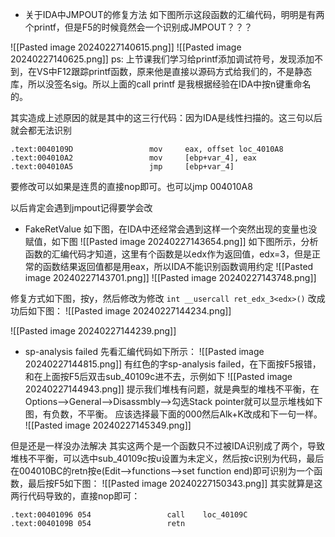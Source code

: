* 关于IDA中JMPOUT的修复方法
如下图所示这段函数的汇编代码，明明是有两个printf，但是F5的时候竟然会一个识别成JMPOUT？？？


![[Pasted image 20240227140615.png]]
![[Pasted image 20240227140625.png]]
ps: 上节课我们学习给printf添加调试符号，发现添加不到，在VS中F12跟踪printf函数，原来他是直接以源码方式给我们的，不是静态库，所以没签名sig。所以上面的call printf 是我根据经验在IDA中按n键重命名的。

其实造成上述原因的就是其中的这三行代码：因为IDA是线性扫描的。这三句以后就会都无法识别
```
.text:0040109D                 mov     eax, offset loc_4010A8
.text:004010A2                 mov     [ebp+var_4], eax
.text:004010A5                 jmp     [ebp+var_4]
```
要修改可以如果是连贯的直接nop即可。也可以jmp 004010A8

以后肯定会遇到jmpout记得要学会改


* FakeRetValue
如下图，在IDA中还经常会遇到这样一个突然出现的变量也没赋值，如下图
![[Pasted image 20240227143654.png]]
如下图所示，分析函数的汇编代码才知道，这里有个函数是以edx作为返回值，edx=3，但是正常的函数结果返回值都是用eax，所以IDA不能识别函数调用约定
![[Pasted image 20240227143701.png]]
![[Pasted image 20240227143748.png]]

修复方式如下图，按y，然后修改为修改 `int __usercall ret_edx_3<edx>()`
改成功后如下图：
![[Pasted image 20240227144234.png]]

![[Pasted image 20240227144239.png]]

* sp-analysis failed
先看汇编代码如下所示：
![[Pasted image 20240227144815.png]]
有红色的字sp-analysis failed，在下面按F5报错，和在上面按F5后双击sub_40109c进不去，示例如下
![[Pasted image 20240227144943.png]]
提示我们堆栈有问题，就是典型的堆栈不平衡，在Options-->General-->Disassmbly-->勾选Stack pointer就可以显示堆栈如下图，有负数，不平衡。
应该选择最下面的000然后Alk+K改成和下一句一样。
![[Pasted image 20240227145349.png]]

但是还是一样没办法解决
其实这两个是一个函数只不过被IDA识别成了两个，导致堆栈不平衡，可以选中sub_40109c按u设置为未定义，然后按c识别为代码，最后在004010BC的retn按e(Edit-->functions-->set function end)即可识别为一个函数，最后按F5如下图：
![[Pasted image 20240227150343.png]]
其实就算是这两行代码导致的，直接nop即可：
```
.text:00401096 054                 call    loc_40109C
.text:0040109B 054                 retn
```